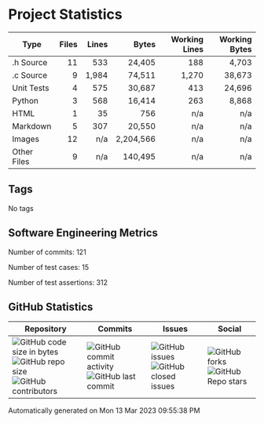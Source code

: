 Project Statistics
==================

| Type | Files | Lines | Bytes | Working Lines | Working Bytes |
|------|------:|------:|------:|--------------:|--------------:|
|.h Source|11|533|24,405|188|4,703|
|.c Source|9|1,984|74,511|1,270|38,673|
|Unit Tests|4|575|30,687|413|24,696|
|Python|3|568|16,414|263|8,868|
|HTML|1|35|756|n/a|n/a|
|Markdown|5|307|20,550|n/a|n/a|
|Images|12|n/a|2,204,566|n/a|n/a|
|Other	Files|9|n/a|140,495|n/a|n/a|

## Tags
No tags

## Software Engineering Metrics

Number of commits:  121

Number of test cases:  15

Number of test assertions:  312

## GitHub Statistics
| Repository                           | Commits                   | Issues                  | Social                    |
|--------------------------------------|---------------------------|-------------------------|---------------------------|
| ![GitHub code size	in	bytes](https://img.shields.io/github/languages/code-size/marknelsonengineer-sp23/sre_lab4_memscan?style=social) <br/> ![GitHub repo size](https://img.shields.io/github/repo-size/marknelsonengineer-sp23/sre_lab4_memscan?style=social) <br/> ![GitHub contributors](https://img.shields.io/github/contributors/marknelsonengineer-sp23/sre_lab4_memscan?style=social) | ![GitHub commit activity](https://img.shields.io/github/commit-activity/w/marknelsonengineer-sp23/sre_lab4_memscan?style=social) <br/> ![GitHub last	commit](https://img.shields.io/github/last-commit/marknelsonengineer-sp23/sre_lab4_memscan?style=social) | ![GitHub	issues](https://img.shields.io/github/issues-raw/marknelsonengineer-sp23/sre_lab4_memscan?style=social) <br/> ![GitHub	closed issues](https://img.shields.io/github/issues-closed-raw/marknelsonengineer-sp23/sre_lab4_memscan?style=social) | ![GitHub forks](https://img.shields.io/github/forks/marknelsonengineer-sp23/sre_lab4_memscan?style=social) <br/> ![GitHub Repo	stars](https://img.shields.io/github/stars/marknelsonengineer-sp23/sre_lab4_memscan?style=social) |

Automatically generated on Mon 13 Mar 2023 09:55:38 PM 
